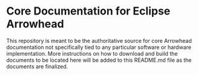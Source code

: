 # Core Documentation for Eclipse Arrowhead

This repository is meant to be the authoritative source for core Arrowhead documentation not specifically tied to any particular software or hardware implementation.
More instructions on how to download and build the documents to be located here will be added to this README.md file as the documents are finalized.
